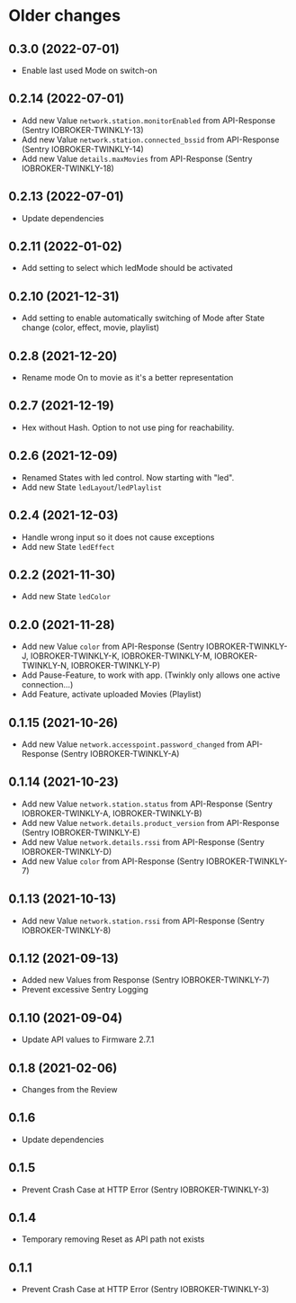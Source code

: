 # Older changes
## 0.3.0 (2022-07-01)
* Enable last used Mode on switch-on

## 0.2.14 (2022-07-01)
* Add new Value `network.station.monitorEnabled` from API-Response (Sentry IOBROKER-TWINKLY-13)
* Add new Value `network.station.connected_bssid` from API-Response (Sentry IOBROKER-TWINKLY-14)
* Add new Value `details.maxMovies` from API-Response (Sentry IOBROKER-TWINKLY-18)

## 0.2.13 (2022-07-01)
* Update dependencies

## 0.2.11 (2022-01-02)
* Add setting to select which ledMode should be activated

## 0.2.10 (2021-12-31)
* Add setting to enable automatically switching of Mode after State change (color, effect, movie, playlist)

## 0.2.8 (2021-12-20)
* Rename mode On to movie as it's a better representation

## 0.2.7 (2021-12-19)
* Hex without Hash. Option to not use ping for reachability.

## 0.2.6 (2021-12-09)
* Renamed States with led control. Now starting with "led".
* Add new State `ledLayout`/`ledPlaylist`

## 0.2.4 (2021-12-03)
* Handle wrong input so it does not cause exceptions
* Add new State `ledEffect`

## 0.2.2 (2021-11-30)
* Add new State `ledColor`

## 0.2.0 (2021-11-28)
* Add new Value `color` from API-Response (Sentry IOBROKER-TWINKLY-J, IOBROKER-TWINKLY-K, IOBROKER-TWINKLY-M, IOBROKER-TWINKLY-N, IOBROKER-TWINKLY-P)
* Add Pause-Feature, to work with app. (Twinkly only allows one active connection...)
* Add Feature, activate uploaded Movies (Playlist)

## 0.1.15 (2021-10-26)
* Add new Value `network.accesspoint.password_changed` from API-Response (Sentry IOBROKER-TWINKLY-A)

## 0.1.14 (2021-10-23)
* Add new Value `network.station.status` from API-Response (Sentry IOBROKER-TWINKLY-A, IOBROKER-TWINKLY-B)
* Add new Value `network.details.product_version` from API-Response (Sentry IOBROKER-TWINKLY-E)
* Add new Value `network.details.rssi` from API-Response (Sentry IOBROKER-TWINKLY-D)
* Add new Value `color` from API-Response (Sentry IOBROKER-TWINKLY-7)

## 0.1.13 (2021-10-13)
* Add new Value `network.station.rssi` from API-Response (Sentry IOBROKER-TWINKLY-8)

## 0.1.12 (2021-09-13)
* Added new Values from Response (Sentry IOBROKER-TWINKLY-7)
* Prevent excessive Sentry Logging

## 0.1.10 (2021-09-04)
* Update API values to Firmware 2.7.1

## 0.1.8 (2021-02-06)
* Changes from the Review

## 0.1.6
* Update dependencies

## 0.1.5
* Prevent Crash Case at HTTP Error (Sentry IOBROKER-TWINKLY-3)

## 0.1.4
* Temporary removing Reset as API path not exists

## 0.1.1
* Prevent Crash Case at HTTP Error (Sentry IOBROKER-TWINKLY-3)